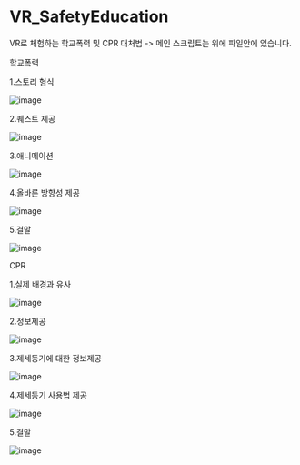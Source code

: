 # VR_SafetyEducation
 
VR로 체험하는 학교폭력 및 CPR 대처법
 -> 메인 스크립트는 위에 파일안에 있습니다.
 
 
 학교폭력
 
 1.스토리 형식
 
![image](https://user-images.githubusercontent.com/48191157/71573363-dc1f1e80-2b26-11ea-9355-d1cb7a6189bd.png)

2.퀘스트 제공

![image](https://user-images.githubusercontent.com/48191157/71573366-e04b3c00-2b26-11ea-810f-67176cf49caf.png)

3.애니메이션

![image](https://user-images.githubusercontent.com/48191157/71573374-e4775980-2b26-11ea-8cb3-9b641785f47c.png)

4.올바른 방향성 제공

![image](https://user-images.githubusercontent.com/48191157/71573376-e9d4a400-2b26-11ea-8964-e2ed8daab485.png)

5.결말

![image](https://user-images.githubusercontent.com/48191157/71573380-eccf9480-2b26-11ea-96d7-1312a2b50493.png)

 CPR
 
1.실제 배경과 유사

![image](https://user-images.githubusercontent.com/48191157/71573389-f5c06600-2b26-11ea-99e1-1b7736b005ec.png)

2.정보제공

![image](https://user-images.githubusercontent.com/48191157/71573394-fb1db080-2b26-11ea-80ce-bd29ab584b76.png)

3.제세동기에 대한 정보제공

![image](https://user-images.githubusercontent.com/48191157/71573398-ffe26480-2b26-11ea-9325-523589668883.png)

4.제세동기 사용법 제공

![image](https://user-images.githubusercontent.com/48191157/71573402-02dd5500-2b27-11ea-8dba-c1c871863c40.png)

5.결말

![image](https://user-images.githubusercontent.com/48191157/71573410-08d33600-2b27-11ea-98fe-6be2fe703ec6.png)
